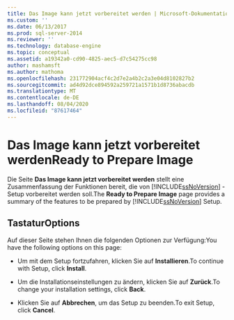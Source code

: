 ```yaml
---
title: Das Image kann jetzt vorbereitet werden | Microsoft-Dokumentation
ms.custom: ''
ms.date: 06/13/2017
ms.prod: sql-server-2014
ms.reviewer: ''
ms.technology: database-engine
ms.topic: conceptual
ms.assetid: a19342a0-cd90-4825-aec5-d7c54275cc98
author: mashamsft
ms.author: mathoma
ms.openlocfilehash: 231772904acf4c2d7e2a4b2c2a3e04d8102827b2
ms.sourcegitcommit: ad4d92dce894592a259721a1571b1d8736abacdb
ms.translationtype: MT
ms.contentlocale: de-DE
ms.lasthandoff: 08/04/2020
ms.locfileid: "87617464"
---
```

# <a name="ready-to-prepare-image"></a><span data-ttu-id="0bde6-102">Das Image kann jetzt vorbereitet werden</span><span class="sxs-lookup"><span data-stu-id="0bde6-102">Ready to Prepare Image</span></span>
  <span data-ttu-id="0bde6-103">Die Seite **Das Image kann jetzt vorbereitet werden** stellt eine Zusammenfassung der Funktionen bereit, die von [!INCLUDE[ssNoVersion](../../includes/ssnoversion-md.md)] -Setup vorbereitet werden soll.</span><span class="sxs-lookup"><span data-stu-id="0bde6-103">The **Ready to Prepare Image** page provides a summary of the features to be prepared by [!INCLUDE[ssNoVersion](../../includes/ssnoversion-md.md)] Setup.</span></span>  
  
## <a name="options"></a><span data-ttu-id="0bde6-104">Tastatur</span><span class="sxs-lookup"><span data-stu-id="0bde6-104">Options</span></span>  
 <span data-ttu-id="0bde6-105">Auf dieser Seite stehen Ihnen die folgenden Optionen zur Verfügung:</span><span class="sxs-lookup"><span data-stu-id="0bde6-105">You have the following options on this page:</span></span>  
  
-   <span data-ttu-id="0bde6-106">Um mit dem Setup fortzufahren, klicken Sie auf **Installieren**.</span><span class="sxs-lookup"><span data-stu-id="0bde6-106">To continue with Setup, click **Install**.</span></span>  
  
-   <span data-ttu-id="0bde6-107">Um die Installationseinstellungen zu ändern, klicken Sie auf **Zurück**.</span><span class="sxs-lookup"><span data-stu-id="0bde6-107">To change your installation settings, click **Back**.</span></span>  
  
-   <span data-ttu-id="0bde6-108">Klicken Sie auf **Abbrechen**, um das Setup zu beenden.</span><span class="sxs-lookup"><span data-stu-id="0bde6-108">To exit Setup, click **Cancel**.</span></span>  
  
  
